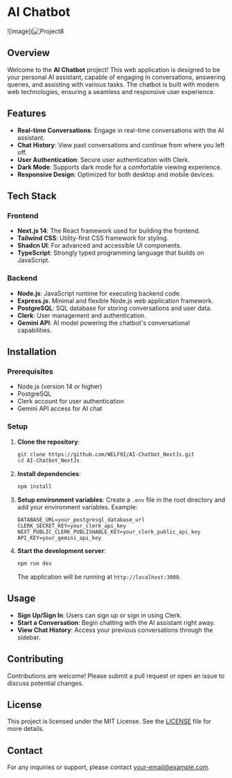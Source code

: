 # AI Chatbot

![image](![Project8](https://github.com/user-attachments/assets/bd9c1974-1573-4299-b210-35ca864d75be)

## Overview

Welcome to the **AI Chatbot** project! This web application is designed to be your personal AI assistant, capable of engaging in conversations, answering queries, and assisting with various tasks. The chatbot is built with modern web technologies, ensuring a seamless and responsive user experience.

## Features

- **Real-time Conversations**: Engage in real-time conversations with the AI assistant.
- **Chat History**: View past conversations and continue from where you left off.
- **User Authentication**: Secure user authentication with Clerk.
- **Dark Mode**: Supports dark mode for a comfortable viewing experience.
- **Responsive Design**: Optimized for both desktop and mobile devices.

## Tech Stack

### Frontend

- **Next.js 14**: The React framework used for building the frontend.
- **Tailwind CSS**: Utility-first CSS framework for styling.
- **Shadcn UI**: For advanced and accessible UI components.
- **TypeScript**: Strongly typed programming language that builds on JavaScript.

### Backend

- **Node.js**: JavaScript runtime for executing backend code.
- **Express.js**: Minimal and flexible Node.js web application framework.
- **PostgreSQL**: SQL database for storing conversations and user data.
- **Clerk**: User management and authentication.
- **Gemini API**: AI model powering the chatbot's conversational capabilities.

## Installation

### Prerequisites

- Node.js (version 14 or higher)
- PostgreSQL
- Clerk account for user authentication
- Gemini API access for AI chat

### Setup

1. **Clone the repository**:
    ```bash
    git clone https://github.com/WELF9I/AI-Chatbot_NextJs.git
    cd AI-Chatbot_NextJs
    ```

2. **Install dependencies**:
    ```bash
    npm install
    ```

3. **Setup environment variables**:
   Create a `.env` file in the root directory and add your environment variables. Example:
    ```env
    DATABASE_URL=your_postgresql_database_url
    CLERK_SECRET_KEY=your_clerk_api_key
    NEXT_PUBLIC_CLERK_PUBLISHABLE_KEY=your_clerk_public_api_key
    API_KEY=your_gemini_api_key
    ```
    
5. **Start the development server**:
    ```bash
    npm run dev
    ```

   The application will be running at `http://localhost:3000`.

## Usage

- **Sign Up/Sign In**: Users can sign up or sign in using Clerk.
- **Start a Conversation**: Begin chatting with the AI assistant right away.
- **View Chat History**: Access your previous conversations through the sidebar.

## Contributing

Contributions are welcome! Please submit a pull request or open an issue to discuss potential changes.

## License

This project is licensed under the MIT License. See the [LICENSE](LICENSE) file for more details.

## Contact

For any inquiries or support, please contact [your-email@example.com](mailto:your-email@example.com).

